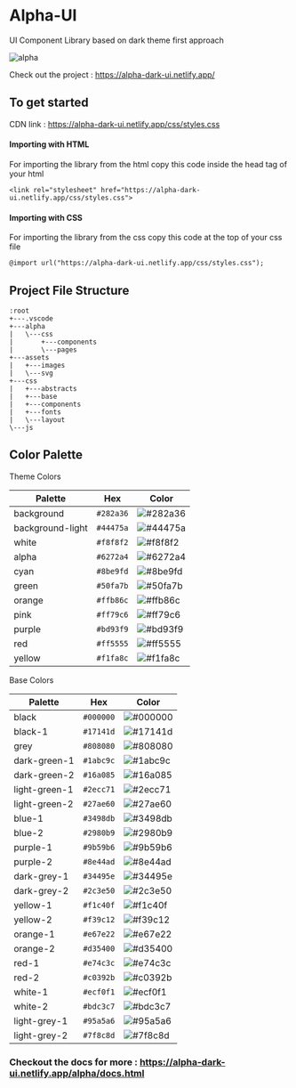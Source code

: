 # Alpha-UI

UI Component Library based on dark theme first approach

![alpha](https://user-images.githubusercontent.com/64985447/151864832-9d0838bc-2495-4686-ac03-bb43e1d23f86.png)

Check out the project : https://alpha-dark-ui.netlify.app/

## To get started

CDN link : https://alpha-dark-ui.netlify.app/css/styles.css

#### Importing with HTML

For importing the library from the html copy this code inside the head tag of your html

```
<link rel="stylesheet" href="https://alpha-dark-ui.netlify.app/css/styles.css">
```

#### Importing with CSS

For importing the library from the css copy this code at the top of your css file

```
@import url("https://alpha-dark-ui.netlify.app/css/styles.css");
```

## Project File Structure

    :root
    +---.vscode
    +---alpha
    |   \---css
    |       +---components
    |       \---pages
    +---assets
    |   +---images
    |   \---svg
    +---css
    |   +---abstracts
    |   +---base
    |   +---components
    |   +---fonts
    |   \---layout
    \---js

## Color Palette

Theme Colors

| Palette          | Hex       | Color                                                           |
| ---------------- | --------- | --------------------------------------------------------------- |
| background       | `#282a36` | ![#282a36](https://via.placeholder.com/15/282a36/000000?text=+) |
| background-light | `#44475a` | ![#44475a](https://via.placeholder.com/15/44475a/000000?text=+) |
| white            | `#f8f8f2` | ![#f8f8f2](https://via.placeholder.com/15/f8f8f2/000000?text=+) |
| alpha            | `#6272a4` | ![#6272a4](https://via.placeholder.com/15/6272a4/000000?text=+) |
| cyan             | `#8be9fd` | ![#8be9fd](https://via.placeholder.com/15/8be9fd/000000?text=+) |
| green            | `#50fa7b` | ![#50fa7b](https://via.placeholder.com/15/50fa7b/000000?text=+) |
| orange           | `#ffb86c` | ![#ffb86c](https://via.placeholder.com/15/ffb86c/000000?text=+) |
| pink             | `#ff79c6` | ![#ff79c6](https://via.placeholder.com/15/ff79c6/000000?text=+) |
| purple           | `#bd93f9` | ![#bd93f9](https://via.placeholder.com/15/bd93f9/000000?text=+) |
| red              | `#ff5555` | ![#ff5555](https://via.placeholder.com/15/ff5555/000000?text=+) |
| yellow           | `#f1fa8c` | ![#f1fa8c](https://via.placeholder.com/15/f1fa8c/000000?text=+) |

Base Colors

| Palette       | Hex       | Color                                                           |
| ------------- | --------- | --------------------------------------------------------------- |
| black         | `#000000` | ![#000000](https://via.placeholder.com/15/000000/000000?text=+) |
| black-1       | `#17141d` | ![#17141d](https://via.placeholder.com/15/17141d/000000?text=+) |
| grey          | `#808080` | ![#808080](https://via.placeholder.com/15/808080/000000?text=+) |
| dark-green-1  | `#1abc9c` | ![#1abc9c](https://via.placeholder.com/15/1abc9c/000000?text=+) |
| dark-green-2  | `#16a085` | ![#16a085](https://via.placeholder.com/15/16a085/000000?text=+) |
| light-green-1 | `#2ecc71` | ![#2ecc71](https://via.placeholder.com/15/2ecc71/000000?text=+) |
| light-green-2 | `#27ae60` | ![#27ae60](https://via.placeholder.com/15/27ae60/000000?text=+) |
| blue-1        | `#3498db` | ![#3498db](https://via.placeholder.com/15/3498db/000000?text=+) |
| blue-2        | `#2980b9` | ![#2980b9](https://via.placeholder.com/15/2980b9/000000?text=+) |
| purple-1      | `#9b59b6` | ![#9b59b6](https://via.placeholder.com/15/9b59b6/000000?text=+) |
| purple-2      | `#8e44ad` | ![#8e44ad](https://via.placeholder.com/15/8e44ad/000000?text=+) |
| dark-grey-1   | `#34495e` | ![#34495e](https://via.placeholder.com/15/34495e/000000?text=+) |
| dark-grey-2   | `#2c3e50` | ![#2c3e50](https://via.placeholder.com/15/2c3e50/000000?text=+) |
| yellow-1      | `#f1c40f` | ![#f1c40f](https://via.placeholder.com/15/f1c40f/000000?text=+) |
| yellow-2      | `#f39c12` | ![#f39c12](https://via.placeholder.com/15/f39c12/000000?text=+) |
| orange-1      | `#e67e22` | ![#e67e22](https://via.placeholder.com/15/e67e22/000000?text=+) |
| orange-2      | `#d35400` | ![#d35400](https://via.placeholder.com/15/d35400/000000?text=+) |
| red-1         | `#e74c3c` | ![#e74c3c](https://via.placeholder.com/15/e74c3c/000000?text=+) |
| red-2         | `#c0392b` | ![#c0392b](https://via.placeholder.com/15/c0392b/000000?text=+) |
| white-1       | `#ecf0f1` | ![#ecf0f1](https://via.placeholder.com/15/ecf0f1/000000?text=+) |
| white-2       | `#bdc3c7` | ![#bdc3c7](https://via.placeholder.com/15/bdc3c7/000000?text=+) |
| light-grey-1  | `#95a5a6` | ![#95a5a6](https://via.placeholder.com/15/95a5a6/000000?text=+) |
| light-grey-2  | `#7f8c8d` | ![#7f8c8d](https://via.placeholder.com/15/7f8c8d/000000?text=+) |

### Checkout the docs for more : https://alpha-dark-ui.netlify.app/alpha/docs.html
